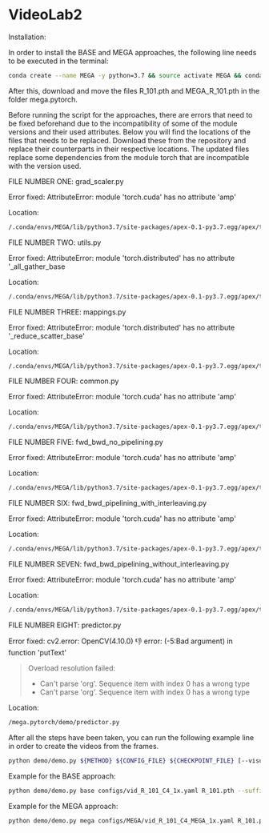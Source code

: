 # VideoLab2

Installation:

In order to install the BASE and MEGA approaches, the following line needs to be executed in the terminal:

```bash
conda create --name MEGA -y python=3.7 && source activate MEGA && conda install -y ipython pip && pip install ninja yacs cython matplotlib tqdm opencv-python scipy && conda install -y pytorch==1.2.0 torchvision==0.4.0 cudatoolkit=10.0 -c pytorch && export INSTALL_DIR=$PWD && git clone https://github.com/cocodataset/cocoapi.git && cd cocoapi/PythonAPI && python setup.py build_ext install && cd $INSTALL_DIR && git clone https://github.com/mcordts/cityscapesScripts.git && cd cityscapesScripts && python setup.py build_ext install && cd $INSTALL_DIR && git clone https://github.com/NVIDIA/apex.git && cd apex && git checkout a1df804 && python setup.py build_ext install && cd $INSTALL_DIR && git clone https://github.com/Scalsol/mega.pytorch.git && cd mega.pytorch && python setup.py build develop && pip install 'pillow<7.0.0' && unset INSTALL_DIR
```

After this, download and move the files R_101.pth and MEGA_R_101.pth in the folder mega.pytorch.

Before running the script for the approaches, there are errors that need to be fixed beforehand due to the incompatibility of some of the module versions and their used attributes. Below you will find the locations of the files that needs to be replaced. Download these from the repository and replace their counterparts in their respective locations. The updated files replace some dependencies from the module torch that are incompatible with the version used.



FILE NUMBER ONE: grad_scaler.py

Error fixed:
AttributeError: module 'torch.cuda' has no attribute 'amp'

Location:
```bash
/.conda/envs/MEGA/lib/python3.7/site-packages/apex-0.1-py3.7.egg/apex/transformer/amp/grad_scaler.py
```


FILE NUMBER TWO: utils.py

Error fixed:
AttributeError: module 'torch.distributed' has no attribute '_all_gather_base

Location:
```bash
/.conda/envs/MEGA/lib/python3.7/site-packages/apex-0.1-py3.7.egg/apex/transformer/utils.py
```


FILE NUMBER THREE: mappings.py

Error fixed:
AttributeError: module 'torch.distributed' has no attribute '_reduce_scatter_base'

Location:
```bash
/.conda/envs/MEGA/lib/python3.7/site-packages/apex-0.1-py3.7.egg/apex/transformer/tensor_parallel/mappings.py
```


FILE NUMBER FOUR: common.py

Error fixed:
AttributeError: module 'torch.cuda' has no attribute 'amp'

Location:
```bash
/.conda/envs/MEGA/lib/python3.7/site-packages/apex-0.1-py3.7.egg/apex/transformer/pipeline_parallel/schedules/common.py
```

FILE NUMBER FIVE: fwd_bwd_no_pipelining.py

Error fixed:
AttributeError: module 'torch.cuda' has no attribute 'amp'

Location:
```bash
/.conda/envs/MEGA/lib/python3.7/site-packages/apex-0.1-py3.7.egg/apex/transformer/pipeline_parallel/schedules/fwd_bwd_no_pipelining.py
```


FILE NUMBER SIX: fwd_bwd_pipelining_with_interleaving.py

Error fixed:
AttributeError: module 'torch.cuda' has no attribute 'amp'

Location:
```bash
/.conda/envs/MEGA/lib/python3.7/site-packages/apex-0.1-py3.7.egg/apex/transformer/pipeline_parallel/schedules/fwd_bwd_pipelining_with_interleaving.py
```


FILE NUMBER SEVEN: fwd_bwd_pipelining_without_interleaving.py

Error fixed:
AttributeError: module 'torch.cuda' has no attribute 'amp'

Location:
```bash
/.conda/envs/MEGA/lib/python3.7/site-packages/apex-0.1-py3.7.egg/apex/transformer/pipeline_parallel/schedules/fwd_bwd_pipelining_without_interleaving.py
```


FILE NUMBER EIGHT: predictor.py

Error fixed:
cv2.error: OpenCV(4.10.0) :-1: error: (-5:Bad argument) in function 'putText'
> Overload resolution failed:
>  - Can't parse 'org'. Sequence item with index 0 has a wrong type
>  - Can't parse 'org'. Sequence item with index 0 has a wrong type

Location:
```bash
/mega.pytorch/demo/predictor.py
```



After all the steps have been taken, you can run the following example line in order to create the videos from the frames.

```bash
python demo/demo.py ${METHOD} ${CONFIG_FILE} ${CHECKPOINT_FILE} [--visualize-path ${IMAGE-FOLDER}] [--suffix ${IMAGE_SUFFIX}][--output-folder ${FOLDER}] [--output-video]
```
Example for the BASE approach:

```bash
python demo/demo.py base configs/vid_R_101_C4_1x.yaml R_101.pth --suffix ".JPEG"     --visualize-path /image_folder     --output-folder /output_videos --output-video
```

Example for the MEGA approach:

```bash
python demo/demo.py mega configs/MEGA/vid_R_101_C4_MEGA_1x.yaml R_101.pth --suffix ".JPEG"     --visualize-path /image_folder     --output-folder /output_videos --output-video
```


















